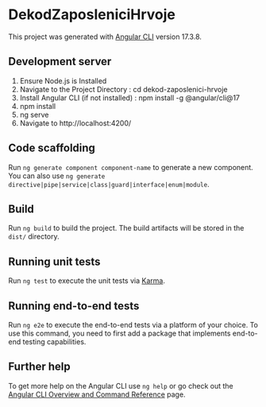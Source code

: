 # DekodZaposleniciHrvoje

This project was generated with [Angular CLI](https://github.com/angular/angular-cli) version 17.3.8.

## Development server

1) Ensure Node.js is Installed
2) Navigate to the Project Directory : cd dekod-zaposlenici-hrvoje
4) Install Angular CLI (if not installed) : npm install -g @angular/cli@17
5) npm install
6) ng serve
7) Navigate to http://localhost:4200/

## Code scaffolding

Run `ng generate component component-name` to generate a new component. You can also use `ng generate directive|pipe|service|class|guard|interface|enum|module`.

## Build

Run `ng build` to build the project. The build artifacts will be stored in the `dist/` directory.

## Running unit tests

Run `ng test` to execute the unit tests via [Karma](https://karma-runner.github.io).

## Running end-to-end tests

Run `ng e2e` to execute the end-to-end tests via a platform of your choice. To use this command, you need to first add a package that implements end-to-end testing capabilities.

## Further help

To get more help on the Angular CLI use `ng help` or go check out the [Angular CLI Overview and Command Reference](https://angular.io/cli) page.

